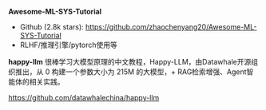 **Awesome-ML-SYS-Tutorial**
- Github (2.8k stars): https://github.com/zhaochenyang20/Awesome-ML-SYS-Tutorial
- RLHF/推理引擎/pytorch使用等

**happy-llm**
很棒学习大模型原理的中文教程，Happy-LLM，由Datawhale开源组织推出，从 0 构建一个参数大小为 215M 的大模型，+ RAG检索增强、Agent智能体的相关实践。

https://github.com/datawhalechina/happy-llm      